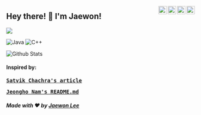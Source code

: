 <!--more to come soon! happy 2021 :)-->

<a href="https://www.facebook.com/joyjwlee" target="_blank"><img align="right" alt="Jaewon's Facebook" width="22px" src="https://cdn.jsdelivr.net/npm/simple-icons@3.12.1/icons/facebook.svg"/></a>
<a href="https://www.youtube.com/channel/UCLCxmG9kLHRuSRHP4G5XMqw" target="_blank"><img align="right" alt="Jaewon's YouTube" width="22px" src="https://cdn.jsdelivr.net/npm/simple-icons@3.12.1/icons/youtube.svg"/></a>
<a href="https://www.instagram.com/jaewon._.lee" target="_blank"><img align="right" alt="Jaewon's Instagram" width="22px" src="https://cdn.jsdelivr.net/npm/simple-icons@v3/icons/instagram.svg"/></a>
<a href="https://www.linkedin.com/in/joyjwlee/" target="_blank"><img align="right" alt="Jaewon's LinkedIn" width="22px" src="https://cdn.jsdelivr.net/npm/simple-icons@3.12.1/icons/linkedin.svg"/></a>

## Hey there! 👋 I'm Jaewon!

<img src = "https://media.giphy.com/media/Ss6tQmy1rLJ0RNNP4V/giphy.gif">

![Java](https://img.shields.io/badge/-Java-red?style=for-the-badge&logo=java&logoColor=fff)
![C++](https://img.shields.io/badge/-C++-00599c?style=for-the-badge&logo=c%2B%2B&logoColor=fff)

![Github Stats](https://github-readme-stats.vercel.app/api?username=joyjwlee&show_icons=true)

#### Inspired by:

<pre><b><a href="https://dev.to/satvikchachra/how-to-add-an-awesome-readme-to-your-github-profile-361n">Satvik Chachra's article</a></b></pre>
<pre><b><a href="https://github.com/samchon">Jeongho Nam's README.md</a></b></pre>

##### Made with ❤️ by [Jaewon Lee](https://github.com/joyjwlee)

<!-- https://simpleicons.org -->
